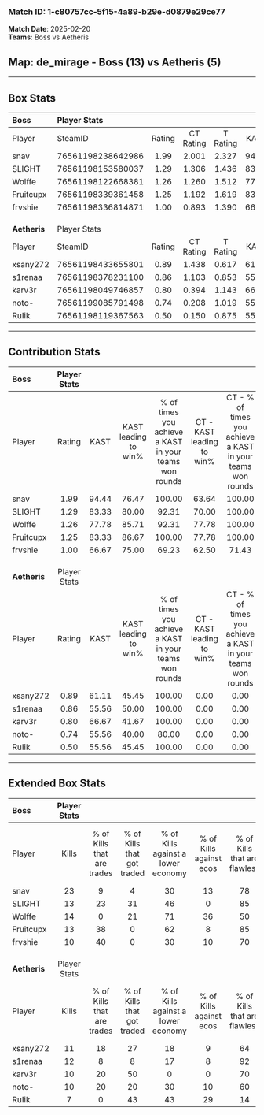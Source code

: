 ### Match ID: 1-c80757cc-5f15-4a89-b29e-d0879e29ce77  
**Match Date**: 2025-02-20  
**Teams**: Boss vs Aetheris  

## **Map**: de_mirage - Boss (13) vs Aetheris (5)  
---  

## Box Stats  

| **Boss**     | Player Stats      |        |           |          |       |       |       |         |        |      |     |
| :- | :- | :-: | :-: | :-: | :-: | :-: | :-: | :-: | :-: | :-: | :-: |
| Player       | SteamID           | Rating | CT Rating | T Rating | KAST  |  ADR  | Kills | Assists | Deaths | K/D  | HS% |
| snav         | 76561198238642986 |  1.99  |   2.001   |  2.327   | 94.44 | 120.1 |  23   |    3    |   9    | 2.56 | 65  |
| SLIGHT       | 76561198153580037 |  1.29  |   1.306   |  1.436   | 83.33 | 75.8  |  13   |    3    |   9    | 1.44 | 23  |
| Wolffe       | 76561198122668381 |  1.26  |   1.260   |  1.512   | 77.78 | 80.4  |  14   |    4    |   11   | 1.27 | 42  |
| Fruitcupx    | 76561198339361458 |  1.25  |   1.192   |  1.619   | 83.33 | 76.2  |  13   |    6    |   11   | 1.18 | 69  |
| frvshie      | 76561198336814871 |  1.00  |   0.893   |  1.390   | 66.67 | 78.3  |  10   |    3    |   10   | 1.00 | 60  |
|              |                   |        |           |          |       |       |       |         |        |      |     |
|              |                   |        |           |          |       |       |       |         |        |      |     |
|              |                   |        |           |          |       |       |       |         |        |      |     |
| **Aetheris** | Player Stats      |        |           |          |       |       |       |         |        |      |     |
| Player       | SteamID           | Rating | CT Rating | T Rating | KAST  |  ADR  | Kills | Assists | Deaths | K/D  | HS% |
| xsany272     | 76561198433655801 |  0.89  |   1.438   |  0.617   | 61.11 | 68.9  |  11   |    3    |   13   | 0.85 | 81  |
| s1renaa      | 76561198378231100 |  0.86  |   1.103   |  0.853   | 55.56 | 79.2  |  12   |    2    |   15   | 0.80 | 50  |
| karv3r       | 76561198049746857 |  0.80  |   0.394   |  1.143   | 66.67 | 54.5  |  10   |    3    |   14   | 0.71 | 70  |
| noto-        | 76561199085791498 |  0.74  |   0.208   |  1.019   | 55.56 | 69.2  |  10   |    2    |   15   | 0.67 | 60  |
| RuIik        | 76561198119367563 |  0.50  |   0.150   |  0.875   | 55.56 | 50.9  |   7   |    2    |   16   | 0.44 | 71  |
---  

## Contribution Stats  

| **Boss**     | Player Stats |       |                      |                                                        |                           |                                                             |                          |                                                            |
| :- | :-: | :-: | :-: | :-: | :-: | :-: | :-: | :-: |
| Player       |    Rating    | KAST  | KAST leading to win% | % of times you achieve a KAST in your teams won rounds | CT - KAST leading to win% | CT - % of times you achieve a KAST in your teams won rounds | T - KAST leading to win% | T - % of times you achieve a KAST in your teams won rounds |
| snav         |     1.99     | 94.44 |        76.47         |                         100.00                         |           63.64           |                           100.00                            |          100.00          |                           100.00                           |
| SLIGHT       |     1.29     | 83.33 |        80.00         |                         92.31                          |           70.00           |                           100.00                            |          100.00          |                           83.33                            |
| Wolffe       |     1.26     | 77.78 |        85.71         |                         92.31                          |           77.78           |                           100.00                            |          100.00          |                           83.33                            |
| Fruitcupx    |     1.25     | 83.33 |        86.67         |                         100.00                         |           77.78           |                           100.00                            |          100.00          |                           100.00                           |
| frvshie      |     1.00     | 66.67 |        75.00         |                         69.23                          |           62.50           |                            71.43                            |          100.00          |                           66.67                            |
|              |              |       |                      |                                                        |                           |                                                             |                          |                                                            |
|              |              |       |                      |                                                        |                           |                                                             |                          |                                                            |
|              |              |       |                      |                                                        |                           |                                                             |                          |                                                            |
| **Aetheris** | Player Stats |       |                      |                                                        |                           |                                                             |                          |                                                            |
| Player       |    Rating    | KAST  | KAST leading to win% | % of times you achieve a KAST in your teams won rounds | CT - KAST leading to win% | CT - % of times you achieve a KAST in your teams won rounds | T - KAST leading to win% | T - % of times you achieve a KAST in your teams won rounds |
| xsany272     |     0.89     | 61.11 |        45.45         |                         100.00                         |           0.00            |                            0.00                             |          83.33           |                           100.00                           |
| s1renaa      |     0.86     | 55.56 |        50.00         |                         100.00                         |           0.00            |                            0.00                             |          83.33           |                           100.00                           |
| karv3r       |     0.80     | 66.67 |        41.67         |                         100.00                         |           0.00            |                            0.00                             |          55.56           |                           100.00                           |
| noto-        |     0.74     | 55.56 |        40.00         |                         80.00                          |           0.00            |                            0.00                             |          50.00           |                           80.00                            |
| RuIik        |     0.50     | 55.56 |        45.45         |                         100.00                         |           0.00            |                            0.00                             |          62.50           |                           100.00                           |
---  

## Extended Box Stats  

| **Boss**     | Player Stats |                            |                            |                                    |                         |                              |                                 |        |                             |                                     |                          |                               |                            |
| :- | :-: | :-: | :-: | :-: | :-: | :-: | :-: | :-: | :-: | :-: | :-: | :-: | :-: |
| Player       |    Kills     | % of Kills that are trades | % of Kills that got traded | % of Kills against a lower economy | % of Kills against ecos | % of Kills that are flawless | % of Kills that are close duels | Deaths | % of Deaths that get traded | % of Deaths against a lower economy | % of Deaths against ecos | % of Deaths that are flawless | % of Deaths that are close |
| snav         |      23      |             9              |             4              |                 30                 |           13            |              78              |                0                |   9    |             44              |                 44                  |            0             |              44               |             0              |
| SLIGHT       |      13      |             23             |             31             |                 46                 |            0            |              85              |                0                |   9    |             22              |                 33                  |            0             |              100              |             0              |
| Wolffe       |      14      |             0              |             21             |                 71                 |           36            |              50              |                0                |   11   |             27              |                 36                  |            0             |              45               |             9              |
| Fruitcupx    |      13      |             38             |             0              |                 62                 |            8            |              85              |                0                |   11   |             27              |                 27                  |            0             |              55               |             0              |
| frvshie      |      10      |             40             |             0              |                 30                 |           10            |              70              |                0                |   10   |             20              |                 50                  |            10            |              80               |             10             |
|              |              |                            |                            |                                    |                         |                              |                                 |        |                             |                                     |                          |                               |                            |
|              |              |                            |                            |                                    |                         |                              |                                 |        |                             |                                     |                          |                               |                            |
|              |              |                            |                            |                                    |                         |                              |                                 |        |                             |                                     |                          |                               |                            |
| **Aetheris** | Player Stats |                            |                            |                                    |                         |                              |                                 |        |                             |                                     |                          |                               |                            |
| Player       |    Kills     | % of Kills that are trades | % of Kills that got traded | % of Kills against a lower economy | % of Kills against ecos | % of Kills that are flawless | % of Kills that are close duels | Deaths | % of Deaths that get traded | % of Deaths against a lower economy | % of Deaths against ecos | % of Deaths that are flawless | % of Deaths that are close |
| xsany272     |      11      |             18             |             27             |                 18                 |            9            |              64              |                9                |   13   |              0              |                  0                  |            0             |              77               |             0              |
| s1renaa      |      12      |             8              |             8              |                 17                 |            8            |              92              |                0                |   15   |             13              |                  0                  |            0             |              53               |             0              |
| karv3r       |      10      |             20             |             50             |                 0                  |            0            |              70              |                0                |   14   |             21              |                  0                  |            0             |              100              |             0              |
| noto-        |      10      |             20             |             20             |                 30                 |           10            |              60              |               10                |   15   |              0              |                  0                  |            0             |              73               |             0              |
| RuIik        |      7       |             0              |             43             |                 43                 |           29            |              14              |                0                |   16   |             19              |                  6                  |            0             |              69               |             0              |

